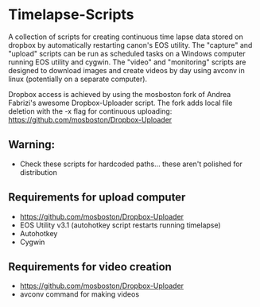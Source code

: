 Timelapse-Scripts
=================
A collection of scripts for creating continuous time lapse data stored on dropbox by automatically restarting canon's EOS utility.  The "capture" and "upload" scripts can be run as scheduled tasks on a Windows computer running EOS utility and cygwin.  The "video" and "monitoring" scripts are designed to download images and create videos by day using avconv in linux (potentially on a separate computer).

Dropbox access is achieved by using the mosboston fork of Andrea Fabrizi's awesome Dropbox-Uploader script.  The fork adds local file deletion with the -x flag for continuous uploading:
https://github.com/mosboston/Dropbox-Uploader

Warning:
--------
* Check these scripts for hardcoded paths... these aren't polished for distribution

Requirements for upload computer
--------------------------------
* https://github.com/mosboston/Dropbox-Uploader 
* EOS Utility v3.1 (autohotkey script restarts running timelapse)
* Autohotkey 
* Cygwin

Requirements for video creation
-------------------------------
* https://github.com/mosboston/Dropbox-Uploader 
* avconv command for making videos



